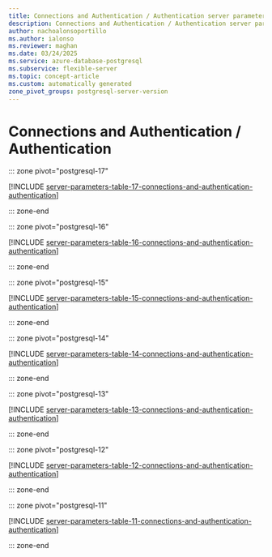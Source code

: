```yaml
---
title: Connections and Authentication / Authentication server parameters
description: Connections and Authentication / Authentication server parameters for Azure Database for PostgreSQL flexible server.
author: nachoalonsoportillo
ms.author: ialonso
ms.reviewer: maghan
ms.date: 03/24/2025
ms.service: azure-database-postgresql
ms.subservice: flexible-server
ms.topic: concept-article
ms.custom: automatically generated
zone_pivot_groups: postgresql-server-version
---
```

# Connections and Authentication / Authentication


::: zone pivot="postgresql-17"

[!INCLUDE [server-parameters-table-17-connections-and-authentication-authentication](./includes/server-parameters-table-17-connections-and-authentication-authentication.md)]

::: zone-end


::: zone pivot="postgresql-16"

[!INCLUDE [server-parameters-table-16-connections-and-authentication-authentication](./includes/server-parameters-table-16-connections-and-authentication-authentication.md)]

::: zone-end


::: zone pivot="postgresql-15"

[!INCLUDE [server-parameters-table-15-connections-and-authentication-authentication](./includes/server-parameters-table-15-connections-and-authentication-authentication.md)]

::: zone-end


::: zone pivot="postgresql-14"

[!INCLUDE [server-parameters-table-14-connections-and-authentication-authentication](./includes/server-parameters-table-14-connections-and-authentication-authentication.md)]

::: zone-end


::: zone pivot="postgresql-13"

[!INCLUDE [server-parameters-table-13-connections-and-authentication-authentication](./includes/server-parameters-table-13-connections-and-authentication-authentication.md)]

::: zone-end


::: zone pivot="postgresql-12"

[!INCLUDE [server-parameters-table-12-connections-and-authentication-authentication](./includes/server-parameters-table-12-connections-and-authentication-authentication.md)]

::: zone-end


::: zone pivot="postgresql-11"

[!INCLUDE [server-parameters-table-11-connections-and-authentication-authentication](./includes/server-parameters-table-11-connections-and-authentication-authentication.md)]

::: zone-end


